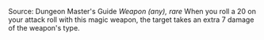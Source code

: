 Source: Dungeon Master's Guide
*Weapon (any), rare*
When you roll a 20 on your attack roll with this magic weapon, the target takes an extra 7 damage of the weapon's type.